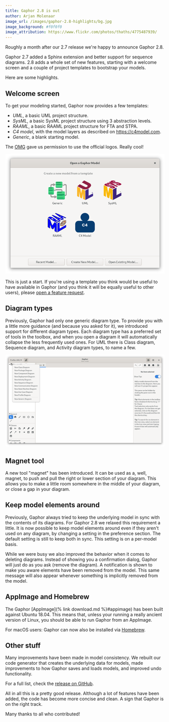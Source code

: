 ```yaml
---
title: Gaphor 2.8 is out
author: Arjan Molenaar
image_url: /images/gaphor-2.8-highlights/bg.jpg
image_background: #f0f0f0
image_attribution: https://www.flickr.com/photos/thaths/4775487939/
---
```


Roughly a month after our 2.7 release we're happy to announce Gaphor 2.8.

Gaphor 2.7 added a Sphinx extension and better support for sequence diagrams.
2.8 adds a whole set of new features, starting with a welcome screen and a couple
of project templates to bootstrap your models.

Here are some highlights.

<!--break-->

## Welcome screen

To get your modeling started, Gaphor now provides a few templates:

* _UML_, a basic UML project structure.
* _SysML_, a basic SysML project structure using 3 abstraction levels.
* _RAAML_, a basic RAAML project structure for FTA and STPA.
* _C4 model_, with the model layers as described on https://c4model.com.
* _Generic_, a blank starting model.

The [OMG](https://omg.org) gave us permission to use the official logos. Really cool!

![Welcome screen](/images/gaphor-2.8-highlights/welcome-screen.png)

This is just a start. If you're using a template you think would be useful to
have available in Gaphor (and you think it will be equally useful to other
users), please [open a feature
request](https://github.com/gaphor/gaphor/issues).

## Diagram types

Previously, Gaphor had only one generic diagram type. To provide you with a
little more guidance (and because you asked for it), we introduced support for
different diagram types. Each diagram type has a preferred set of tools in the
toolbox, and when you open a diagram it will automatically collapse the less
frequently used ones. For UML there is Class diagram, Sequence diagram, and
Activity diagram types, to name a few.

![Welcome screen](/images/gaphor-2.8-highlights/diagram-types.png)

## Magnet tool

A new tool "magnet" has been introduced. It can be used as a, well, magnet, to
push and pull the right or lower section of your diagram. This allows you to
make a little room somewhere in the middle of your diagram, or close a gap in
your diagram.

## Keep model elements around

Previously, Gaphor always tried to keep the underlying model in sync with the
contents of its diagrams. For Gaphor 2.8 we relaxed this requirement a little.
It is now possible to keep model elements around even if they aren't used on any
diagram, by changing a setting in the preference section. The default setting is
still to keep both in sync. This setting is on a per-model basis.

While we were busy we also improved the behavior when it comes to deleting
diagrams. Instead of showing you a confirmation dialog, Gaphor will just do as
you ask (remove the diagram). A notification is shown to make you aware elements
have been removed from the model. This same message will also appear whenever
something is implicitly removed from the model.

## AppImage and Homebrew

The Gaphor [AppImage](% link download.md %}#appimage) has been built against Ubuntu
18.04. This means that, unless your running a really ancient version of Linux,
you should be able to run Gaphor from an AppImage.

For macOS users: Gaphor can now also be installed via
[Homebrew](https://formulae.brew.sh/cask/gaphor).

## Other stuff

Many improvements have been made in model consistency. We rebuilt our code
generator that creates the underlying data for models, made improvements to how
Gaphor saves and loads models, and improved undo functionality.

For a full list, check the [release on
GitHub](https://github.com/gaphor/gaphor/releases).

All in all this is a pretty good release. Although a lot of features have been
added, the code has become more concise and clean. A sign that Gaphor is on the
right track.

Many thanks to all who contributed!

